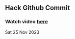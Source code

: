 
 ## Hack Github Commit 
 ### Watch video <a href="https://www.youtube.com">here</a> 
 Sat 25 Nov 2023 
